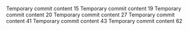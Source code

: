 Temporary commit content 15
Temporary commit content 19
Temporary commit content 20
Temporary commit content 27
Temporary commit content 41
Temporary commit content 43
Temporary commit content 62
